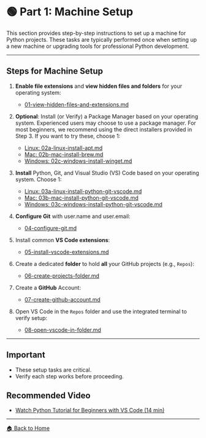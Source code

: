 # 🟢 Part 1: Machine Setup

This section provides step-by-step instructions to set up a machine for Python projects. 
These tasks are typically performed once when setting up a new machine or upgrading tools for professional Python development.

---

## Steps for Machine Setup

1. **Enable file extensions** and **view hidden files and folders** for your operating system:  
   - [01-view-hidden-files-and-extensions.md](01-view-hidden-files-and-extensions.md)

2. **Optional**: Install (or Verify) a Package Manager based on your operating system. Experienced users may choose to use a package manager. For most beginners, we recommend using the direct installers provided in Step 3. If you want to try these, choose 1:
   - [Linux: 02a-linux-install-apt.md](02a-linux-install-apt.md)  
   - [Mac:   02b-mac-install-brew.md](02b-mac-install-brew.md)  
   - [Windows: 02c-windows-install-winget.md](02c-windows-install-winget.md)

3. **Install** Python, Git, and Visual Studio (VS) Code based on your operating system. Choose 1:  
   - [Linux: 03a-linux-install-python-git-vscode.md](03a-linux-install-python-git-vscode.md)  
   - [Mac: 03b-mac-install-python-git-vscode.md](03b-mac-install-python-git-vscode.md)  
   - [Windows: 03c-windows-install-python-git-vscode.md](03c-windows-install-python-git-vscode.md)

4. **Configure Git** with user.name and user.email:  
   - [04-configure-git.md](04-configure-git.md)

5. Install common **VS Code extensions**:  
   - [05-install-vscode-extensions.md](05-install-vscode-extensions.md)

6. Create a dedicated **folder** to hold **all** your GitHub projects (e.g., `Repos`):  
   - [06-create-projects-folder.md](06-create-projects-folder.md)

7. Create a **GitHub** Account:
   - [07-create-github-account.md](07-create-github-account.md)

8. Open VS Code in the `Repos` folder and use the integrated terminal to verify setup:
   - [08-open-vscode-in-folder.md](08-open-vscode-in-folder.md)

---

## Important

- These setup tasks are critical.
- Verify each step works before proceeding.

## Recommended Video 

- [Watch Python Tutorial for Beginners with VS Code (14 min)﻿](https://www.youtube.com/watch?v=6i3e-j3wSf0)

---

[🏠 Back to Home](https://github.com/denisecase/pro-analytics-01)
